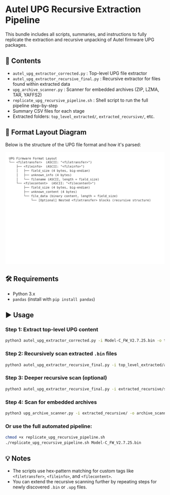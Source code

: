 
# Autel UPG Recursive Extraction Pipeline

This bundle includes all scripts, summaries, and instructions to fully replicate the extraction and recursive unpacking of Autel firmware UPG packages.

## 📂 Contents
- `autel_upg_extractor_corrected.py` : Top-level UPG file extractor
- `autel_upg_extractor_recursive_final.py` : Recursive extractor for files found within extracted data
- `upg_archive_scanner.py` : Scanner for embedded archives (ZIP, LZMA, TAR, YAFFS2)
- `replicate_upg_recursive_pipeline.sh` : Shell script to run the full pipeline step-by-step
- Summary CSV files for each stage
- Extracted folders: `top_level_extracted/`, `extracted_recursive/`, etc.

## 📐 Format Layout Diagram
Below is the structure of the UPG file format and how it's parsed:

![UPG Format Layout](upg_format_layout_diagram.png)

## 🛠 Requirements
- Python 3.x
- `pandas` (install with `pip install pandas`)

## ▶ Usage

### Step 1: Extract top-level UPG content
```bash
python3 autel_upg_extractor_corrected.py -i Model-C_FW_V2.7.25.bin -o top_level_extracted -s top_level_extracted_summary.csv
```

### Step 2: Recursively scan extracted `.bin` files
```bash
python3 autel_upg_extractor_recursive_final.py -i top_level_extracted/at_Model-C_FW_V2.7.25.bin -o extracted_recursive -s recursive_subextracted_summary.csv
```

### Step 3: Deeper recursive scan (optional)
```bash
python3 autel_upg_extractor_recursive_final.py -i extracted_recursive/some_nested_file.bin -o deeper_recursive -s recursive_deep_subextracted_summary.csv
```

### Step 4: Scan for embedded archives
```bash
python3 upg_archive_scanner.py -i extracted_recursive/ -o archive_scanned_output/
```

### Or use the full automated pipeline:
```bash
chmod +x replicate_upg_recursive_pipeline.sh
./replicate_upg_recursive_pipeline.sh Model-C_FW_V2.7.25.bin
```

## 💡 Notes
- The scripts use hex-pattern matching for custom tags like `<filetransfer>`, `<fileinfo>`, and `<filecontent>`.
- You can extend the recursive scanning further by repeating steps for newly discovered `.bin` or `.upg` files.
